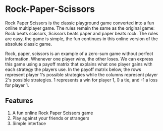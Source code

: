 # Rock-Paper-Scissors
Rock Paper Scissors is the classic playground game converted into a fun online multiplayer game. 
The rules remain the same as the original game: Rock beats scissors, Scissors beats paper and paper beats rock. The rules are easy, the game is simple, the fun continues in this online version of the absolute classic game.

Rock, paper, scissors is an example of a zero-sum game without perfect information. Whenever one player wins, the other loses. We can express this game using a payoff matrix that explains what one player gains with each strategy the players use. In the payoff matrix below, the rows represent player 1's possible strategies while the columns represent player 2's possible strategies. 1 represents a win for player 1, 0 a tie, and -1 a loss for player 1.

## Features
1. A fun online Rock Paper Scissors game
2. Play against your friends or strangers
3. Simple interface


